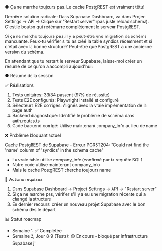 ● Ça ne marche toujours pas. Le cache PostgREST est vraiment têtu!

  Dernière solution radicale: Dans Supabase Dashboard, va dans Project Settings → API → Clique sur "Restart server" (pas juste
  reload schema). C'est le bouton qui redémarre complètement le serveur PostgREST.

  Si ça ne marche toujours pas, il y a peut-être une migration de schéma manquante. Peux-tu vérifier si tu as créé la table
  syndics récemment et si c'était avec la bonne structure? Peut-être que PostgREST a une ancienne version du schéma.

  En attendant que tu restart le serveur Supabase, laisse-moi créer un résumé de ce qu'on a accompli aujourd'hui:

● Résumé de la session

  ✅ Réalisations

  1. Tests unitaires: 33/34 passent (97% de réussite)
  2. Tests E2E configurés: Playwright installé et configuré
  3. Sélecteurs E2E corrigés: Alignés avec la vraie implémentation de la page auth
  4. Backend diagnostiqué: Identifié le problème de schéma dans auth.routes.ts
  5. Code backend corrigé: Utilise maintenant company_info au lieu de name

  ❌ Problème bloquant actuel

  Cache PostgREST de Supabase - Erreur PGRST204: "Could not find the 'name' column of 'syndics' in the schema cache"

  - La vraie table utilise company_info (confirmé par ta requête SQL)
  - Notre code utilise maintenant company_info
  - Mais le cache PostgREST cherche toujours name

  🔧 Actions requises

  1. Dans Supabase Dashboard → Project Settings → API → "Restart server"
  2. Si ça ne marche pas, vérifier s'il y a eu une migration récente qui a changé la structure
  3. En dernier recours: créer un nouveau projet Supabase avec le bon schéma dès le départ

  📊 Statut roadmap

  - Semaine 1: ✅ Complétée
  - Semaine 2, Jour 8-9 (Tests): 🟡 En cours - bloqué par infrastructure Supabase
j'